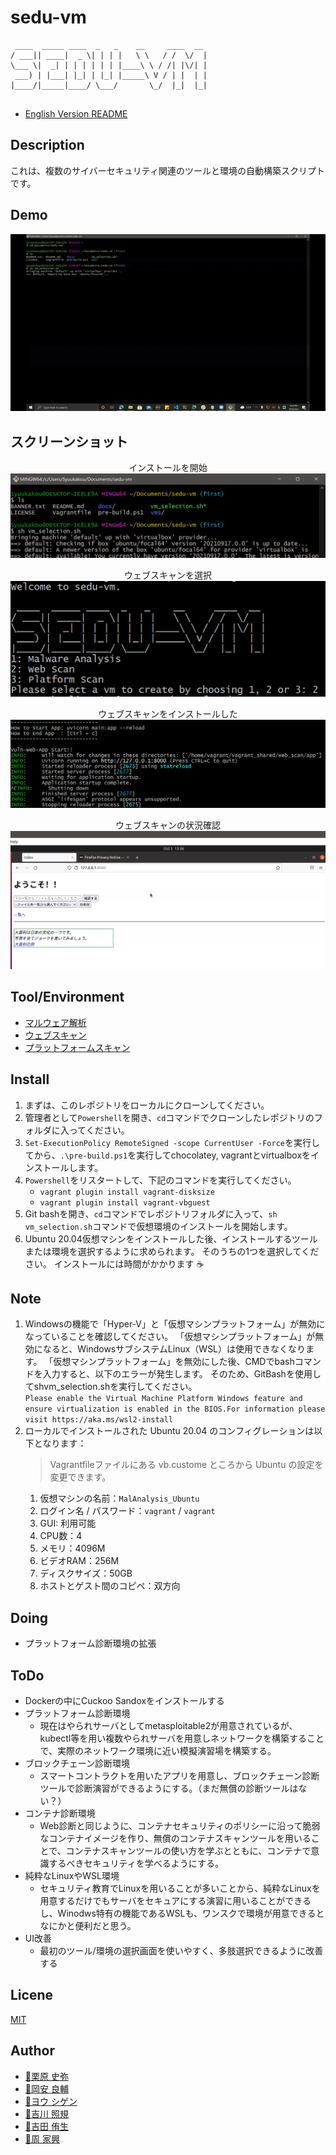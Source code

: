 # sedu-vm

```
 ____  _____ ____  _   _    __     ____  __ 
/ ___|| ____|  _ \| | | |   \ \   / /  \/  |
\___ \|  _| | | | | | | |____\ \ / /| |\/| |
 ___) | |___| |_| | |_| |_____\ V / | |  | |
|____/|_____|____/ \___/       \_/  |_|  |_|
                                            
```

- [English Version README](https://github.com/tdu-isl/sedu-vm/blob/main/README.md)

## Description
これは、複数のサイバーセキュリティ関連のツールと環境の自動構築スクリプトです。

## Demo
<div align="center">
<img src="docs/../images/sedu-vm.gif" alt="属性" title="demo">
</div>

## スクリーンショット
<div align="center">
<p> インストールを開始
<img src="/docs/images/start_installation.png" alt="属性" title="start_installation">
<p> ウェブスキャンを選択
<img src="/docs/images/web_scan.png" alt="属性" title="web_scan">
<p> ウェブスキャンをインストールした
<img src="/docs/images/web_scan_installed.png" alt="属性" title="web_scan_installed">
<p> ウェブスキャンの状況確認
<img src="/docs/images/web_scan_confirm.png" alt="属性" title="web_scan_confirm">
</div>

## Tool/Environment
- [マルウェア解析](https://github.com/tdu-isl/sedu-vm/tree/main/vms/malware_analysis)
- [ウェブスキャン](https://github.com/tdu-isl/sedu-vm/tree/main/vms/web_scan)
- [プラットフォームスキャン](https://github.com/tdu-isl/sedu-vm/tree/main/vms/platform_scan)


## Install
1. まずは、このレポジトリをローカルにクローンしてください。
2. 管理者として```Powershell```を開き、```cd```コマンドでクローンしたレポジトリのフォルダに入ってください。
3. ```Set-ExecutionPolicy RemoteSigned -scope CurrentUser -Force```を実行してから、```.\pre-build.ps1```を実行してchocolatey, vagrantとvirtualboxをインストールします。
4. ```Powershell```をリスタートして、下記のコマンドを実行してください。
   - ```vagrant plugin install vagrant-disksize```
   - ```vagrant plugin install vagrant-vbguest```
5. Git bashを開き、```cd```コマンドでレポジトリフォルダに入って、```sh vm_selection.sh```コマンドで仮想環境のインストールを開始します。
6. Ubuntu 20.04仮想マシンをインストールした後、インストールするツールまたは環境を選択するように求められます。 そのうちの1つを選択してください。 インストールには時間がかかります :coffee:


## Note
1. Windowsの機能で「Hyper-V」と「仮想マシンプラットフォーム」が無効になっていることを確認してください。 「仮想マシンプラットフォーム」が無効になると、WindowsサブシステムLinux（WSL）は使用できなくなります。 「仮想マシンプラットフォーム」を無効にした後、CMDでbashコマンドを入力すると、以下のエラーが発生します。 そのため、GitBashを使用してshvm_selection.shを実行してください。
    <br>```Please enable the Virtual Machine Platform Windows feature and ensure virtualization is enabled in the BIOS.For information please visit https://aka.ms/wsl2-install```
1. ローカルでインストールされた Ubuntu 20.04 のコンフィグレーションは以下となります：
   > Vagrantfileファイルにある vb.custome ところから Ubuntu の設定を変更できます。
    1. 仮想マシンの名前：```MalAnalysis_Ubuntu```
    2. ログイン名 / パスワード：```vagrant``` / ```vagrant```
    3. GUI: 利用可能
    4. CPU数：4
    5. メモリ：4096M
    6. ビデオRAM：256M
    7. ディスクサイズ：50GB
    8. ホストとゲスト間のコピペ：双方向

## Doing
- プラットフォーム診断環境の拡張

## ToDo
- Dockerの中にCuckoo Sandoxをインストールする
- プラットフォーム診断環境
   - 現在はやられサーバとしてmetasploitable2が用意されているが、kubectl等を用い複数やられサーバを用意しネットワークを構築することで、実際のネットワーク環境に近い模擬演習場を構築する。
- ブロックチェーン診断環境　
   - スマートコントラクトを用いたアプリを用意し、ブロックチェーン診断ツールで診断演習ができるようにする。（まだ無償の診断ツールはない？）
- コンテナ診断環境
   - Web診断と同じように、コンテナセキュリティのポリシーに沿って脆弱なコンテナイメージを作り、無償のコンテナスキャンツールを用いることで、コンテナスキャンツールの使い方を学ぶとともに、コンテナで意識するべきセキュリティを学べるようにする。
- 純粋なLinuxやWSL環境　　
   - セキュリティ教育でLinuxを用いることが多いことから、純粋なLinuxを用意するだけでもサーバをセキュアにする演習に用いることができるし、Winodws特有の機能であるWSLも、ワンスクで環境が用意できるとなにかと便利だと思う。
- UI改善
   - 最初のツール/環境の選択画面を使いやすく、多肢選択できるように改善する

## Licene
[MIT](https://github.com/tdu-isl/sedu-vm/blob/develop/LICENSE)

## Author

- [:boy:栗原 史弥](https://github.com/kur1h4r4)
- [:boy:岡安 良輔](https://github.com/RyosukeOkayasu)
- [:boy:ヨウ シゲン](https://github.com/Twinsoul-Y)
- [:boy:吉川 照規](https://github.com/terib0l)
- [:boy:吉田 侑生](https://github.com/y0sh1da)
- [:man:周 家興](https://github.com/Syuukakou)
